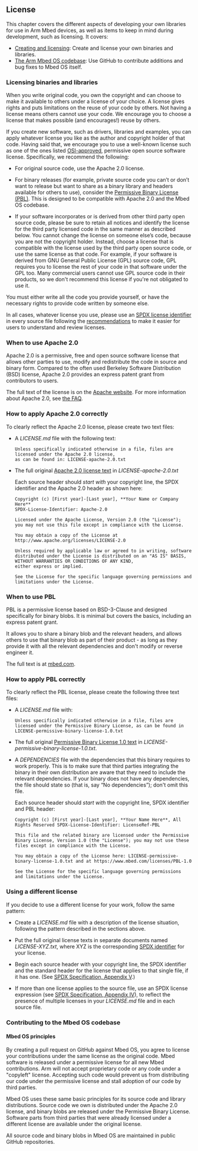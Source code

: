 ## License

This chapter covers the different aspects of developing your own libraries for use in Arm Mbed devices, as well as items to keep in mind during development, such as licensing. It covers:
- [Creating and licensing](#licensing-binaries-and-libraries): Create and license your own binaries and libraries.
- [The Arm Mbed OS codebase](#contributing-to-the-mbed-os-codebase): Use GitHub to contribute additions and bug fixes to Mbed OS itself.

### Licensing binaries and libraries

When you write original code, you own the copyright and can choose to make it available to others under a license of your choice. A license gives rights and puts limitations on the reuse of your code by others. Not having a license means others cannot use your code. We encourage you to choose a license that makes possible (and encourages!) reuse by others.

If you create new software, such as drivers, libraries and examples, you can apply whatever license you like as the author and copyright holder of that code. Having said that, we encourage you to use a well-known license such as one of the ones listed [OSI-approved](http://spdx.org/licenses/), permissive open source software license. Specifically, we recommend the following:

- For original source code, use the Apache 2.0 license.  

- For binary releases (for example, private source code you can’t or don’t want to release but want to share as a binary library and headers available for others to use), consider the [Permissive Binary License (PBL)](https://www.mbed.com/licenses/PBL-1.0). This is designed to be compatible with Apache 2.0 and the Mbed OS codebase.

- If your software incorporates or is derived from other third party open source code, please be sure to retain all notices and identify the license for the third party licensed code in the same manner as described below. You cannot change the license on someone else’s code, because you are not the copyright holder. Instead, choose a license that is compatible with the license used by the third party open source code, or use the same license as that code. For example, if your software is derived from GNU General Public License (GPL) source code, GPL requires you to license the rest of your code in that software under the GPL too. Many commercial users cannot use GPL source code in their products, so we don't recommend this license if you're not obligated to use it.

You must either write all the code you provide yourself, or have the necessary rights to provide code written by someone else.

In all cases, whatever license you use, please use an [SPDX license identifier](http://spdx.org/licenses/) in every source file following the [recommendations](https://spdx.org/spdx-specification-21-web-version#h.twlc0ztnng3b) to make it easier for users to understand and review licenses.

### When to use Apache 2.0

Apache 2.0 is a permissive, free and open source software license that allows other parties to use, modify and redistribute the code in source and binary form. Compared to the often used Berkeley Software Distribution (BSD) license, Apache 2.0 provides an express patent grant from contributors to users.

The full text of the license is on the [Apache website](http://www.apache.org/licenses/LICENSE-2.0). For more information about Apache 2.0, see [the FAQ](http://www.apache.org/foundation/license-faq.html).

### How to apply Apache 2.0 correctly

To clearly reflect the Apache 2.0 license, please create two text files:

- A *LICENSE.md* file with the following text:

   ```
   Unless specifically indicated otherwise in a file, files are licensed under the Apache 2.0 license,
   as can be found in: LICENSE-apache-2.0.txt
   ```

- The full original [Apache 2.0 license text](http://www.apache.org/licenses/LICENSE-2.0) in *LICENSE-apache-2.0.txt*

   Each source header should *start with* your copyright line, the SPDX identifier and the Apache 2.0 header as shown here:

   ```
   Copyright (c) [First year]-[Last year], **Your Name or Company Here**
   SPDX-License-Identifier: Apache-2.0

   Licensed under the Apache License, Version 2.0 (the "License");
   you may not use this file except in compliance with the License.

   You may obtain a copy of the License at http://www.apache.org/licenses/LICENSE-2.0

   Unless required by applicable law or agreed to in writing, software
   distributed under the License is distributed on an "AS IS" BASIS, WITHOUT WARRANTIES OR CONDITIONS OF ANY KIND,
   either express or implied.

   See the License for the specific language governing permissions and limitations under the License.
   ```

### When to use PBL

PBL is a permissive license based on BSD-3-Clause and designed specifically for binary blobs. It is minimal but covers the basics, including an express patent grant.

It allows you to share a binary blob and the relevant headers, and allows others to use that binary blob as part of their product - as long as they provide it with all the relevant dependencies and don't modify or reverse engineer it.

The full text is at [mbed.com](https://www.mbed.com/licenses/PBL-1.0).

### How to apply PBL correctly

To clearly reflect the PBL license, please create the following three text files:

- A *LICENSE.md* file with:

    ```
    Unless specifically indicated otherwise in a file, files are licensed under the Permissive Binary License, as can be found in LICENSE-permissive-binary-license-1.0.txt
    ```

- The full original [Permissive Binary License 1.0 text](https://www.mbed.com/licenses/PBL-1.0) in *LICENSE-permissive-binary-license-1.0.txt*.

- A *DEPENDENCIES* file with the dependencies that this binary requires to work properly. This is to make sure that third parties integrating the binary in their own distribution are aware that they need to include the relevant dependencies. If your binary does not have any dependencies, the file should state so (that is, say “No dependencies”); don't omit this file.

    Each source header should *start with* the copyright line, SPDX identifier and PBL header:

    ```
    Copyright (c) [First year]-[Last year], **Your Name Here**, All Rights Reserved SPDX-License-Identifier: LicenseRef-PBL

    This file and the related binary are licensed under the Permissive Binary License, Version 1.0 (the "License"); you may not use these files except in compliance with the License.

    You may obtain a copy of the License here: LICENSE-permissive-binary-license-1.0.txt and at https://www.mbed.com/licenses/PBL-1.0

    See the License for the specific language governing permissions and limitations under the License.
    ```

### Using a different license

If you decide to use a different license for your work, follow the same pattern:

- Create a *LICENSE.md* file with a description of the license situation, following the pattern described in the sections above.

- Put the full original license texts in separate documents named *LICENSE-XYZ.txt*, where XYZ is the corresponding [SPDX identifier](http://spdx.org/licenses/) for your license.

- Begin each source header with your copyright line, the SPDX identifier and the standard header for the license that applies to that single file, if it has one. (See [SPDX Specification, Appendix V](https://spdx.org/spdx-specification-21-web-version#h.twlc0ztnng3b).)

- If more than one license applies to the source file, use an SPDX license expression (see [SPDX Specification, Appendix IV](https://spdx.org/spdx-specification-21-web-version#h.jxpfx0ykyb60)), to reflect the presence of multiple licenses in your *LICENSE.md* file and in each source file.

### Contributing to the Mbed OS codebase

#### Mbed OS principles

By creating a pull request on GitHub against Mbed OS, you agree to license your contributions under the same license as the original code. Mbed software is released under a permissive license for all new Mbed contributions. Arm will not accept proprietary code or any code under a "copyleft" license. Accepting such code would prevent us from distributing our code under the permissive license and stall adoption of our code by third parties.

Mbed OS uses these same basic principles for its source code and library distributions. Source code we own is distributed under the Apache 2.0 license, and binary blobs are released under the Permissive Binary License. Software parts from third parties that were already licensed under a different license are available under the original license.

All source code and binary blobs in Mbed OS are maintained in public GitHub repositories.
